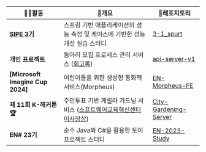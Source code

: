 | 🧑‍💻활동                         | 🎯개요                                                                                                               | 🎁레포지토리                                                                                           |
|--------------------------------|------------------------------------------------------------------------------------------------------------------|-------------------------------------------------------------------------------------------------|
| **[SIPE 3기](https://github.com/sipe-team)**                    | 스프링 기반 애플리케이션의 성능 측정 및 케이스에 기반한 성능 개선 실습 스터디                                                                     | [3-1_spurt](Https://github.com/sipe-Team/3-1_spurt.git)                                         |
| **개인 프로젝트**                    | 동아리 모집 프로세스 관리 서비스 ([회고록]())                                                                                     | [api-server-v1](Https://github.com/Recruiting-Your-Club/api-Server-V1.git) |
| **[Microsoft Imagine Cup 2024]**                                   | 어린이들을 위한 생성형 동화책 서비스(Morpheus)                                                                                   | [EN-Morpheus-FE](Https://github.com/sangjun121/EN-Morpheus-FE.git)                              |
| **제 11회 K-해커톤 🏆**           | 주민투표 기반 게릴라 가드닝 서비스 ([소프트웨어교육혁신센터 이사장상](https://drive.google.com/file/d/13WG4F3IH1mdqHToAnbh5EB6S5h1vddG9/view)) | [City-Gardening-Server](Https://github.com/sangjun121/City-Gardening-Server.git)                                            |
| **EN# 23기**                    | 순수 Java와 C#을 활용한 토이 프로젝트 스터디                                                                                     | [EN-2023-Study](Https://github.com/Ensharp-Study/CHO-SANGJUN.git)                               |

